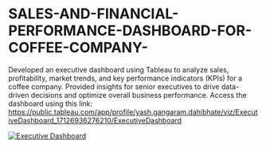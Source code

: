# SALES-AND-FINANCIAL-PERFORMANCE-DASHBOARD-FOR-COFFEE-COMPANY-
Developed an executive dashboard using Tableau to analyze sales, profitability, market trends, and key performance indicators (KPIs) for a coffee company. Provided insights for senior executives to drive data-driven decisions and optimize overall business performance.
Access the dashboard using this link: https://public.tableau.com/app/profile/yash.gangaram.dahibhate/viz/ExecutiveDashboard_17126936276210/ExecutiveDashboard
<div class='tableauPlaceholder' id='viz1728514538932' style='position: relative'><noscript><a href='#'><img alt='Executive Dashboard ' src='https:&#47;&#47;public.tableau.com&#47;static&#47;images&#47;Ex&#47;ExecutiveDashboard_17126936276210&#47;ExecutiveDashboard&#47;1_rss.png' style='border: none' /></a></noscript><object class='tableauViz'  style='display:none;'><param name='host_url' value='https%3A%2F%2Fpublic.tableau.com%2F' /> <param name='embed_code_version' value='3' /> <param name='path' value='views&#47;ExecutiveDashboard_17126936276210&#47;ExecutiveDashboard?:language=en-US&amp;:embed=true&amp;:sid=&amp;:redirect=auth' /> <param name='toolbar' value='yes' /><param name='static_image' value='https:&#47;&#47;public.tableau.com&#47;static&#47;images&#47;Ex&#47;ExecutiveDashboard_17126936276210&#47;ExecutiveDashboard&#47;1.png' /> <param name='animate_transition' value='yes' /><param name='display_static_image' value='yes' /><param name='display_spinner' value='yes' /><param name='display_overlay' value='yes' /><param name='display_count' value='yes' /><param name='language' value='en-US' /></object></div>                <script type='text/javascript'>                    var divElement = document.getElementById('viz1728514538932');                    var vizElement = divElement.getElementsByTagName('object')[0];                    if ( divElement.offsetWidth > 800 ) { vizElement.style.width='1300px';vizElement.style.height='1527px';} else if ( divElement.offsetWidth > 500 ) { vizElement.style.width='1300px';vizElement.style.height='1527px';} else { vizElement.style.width='100%';vizElement.style.height='2727px';}                     var scriptElement = document.createElement('script');                    scriptElement.src = 'https://public.tableau.com/javascripts/api/viz_v1.js';                    vizElement.parentNode.insertBefore(scriptElement, vizElement);                </script>
